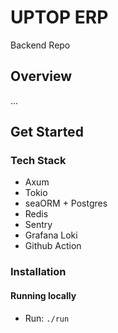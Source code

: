 # UPTOP ERP

Backend Repo

## Overview

...

## Get Started

### Tech Stack

- Axum
- Tokio
- seaORM + Postgres
- Redis
- Sentry
- Grafana Loki
- Github Action

### Installation

#### Running locally

- Run: `./run`
